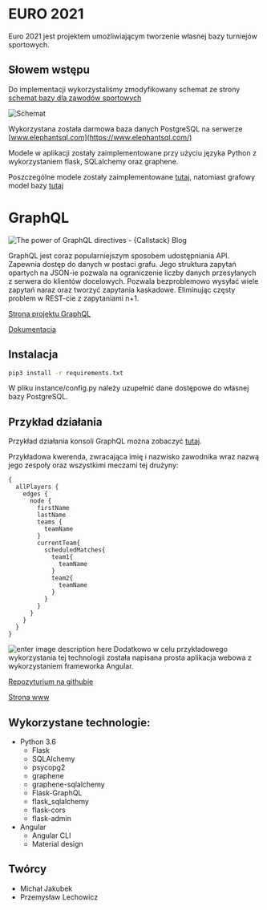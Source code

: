 

# EURO 2021

Euro 2021 jest projektem umożliwiającym tworzenie własnej bazy turniejów sportowych. 

## Słowem wstępu
Do implementacji wykorzystaliśmy zmodyfikowany schemat ze strony [schemat bazy dla zawodów sportowych]( https://www.vertabelo.com/blog/what-do-the-olympic-games-uefa-euro-2016-football-matches-and-databases-have-in-common/. )


![Schemat](https://i.ibb.co/QJXtdkY/groups.png)

Wykorzystana została darmowa baza danych PostgreSQL na serwerze [www.elephantsql.com](https://www.elephantsql.com/) 

Modele w aplikacji zostały zaimplementowane przy użyciu języka Python z wykorzystaniem flask, SQLalchemy oraz graphene.

Poszczególne modele zostały zaimplementowane [tutaj](../euro2021/models), natomiast grafowy model bazy [tutaj](../euro2021/schemes)

# GraphQL
![The power of GraphQL directives - {Callstack} Blog](https://cdn-images-1.medium.com/max/960/1*TUzarF1NBCpga-8ahqzNHw.png)

GraphQL jest coraz popularniejszym sposobem udostępniania API. Zapewnia dostęp do danych w postaci grafu. Jego struktura zapytań opartych na JSON-ie pozwala na ograniczenie liczby danych przesyłanych z serwera do klientów docelowych. Pozwala bezproblemowo wysyłać wiele zapytań naraz oraz tworzyć zapytania kaskadowe. Eliminując częsty problem w REST-cie z zapytaniami n+1.

[Strona projektu GraphQL]([https://graphql.org/](https://graphql.org/))

[Dokumentacja](http://www.test.przemq20.ct8.pl/doc/index.html)

## Instalacja

```bash
pip3 install -r requirements.txt
```
W pliku instance/config.py należy uzupełnić dane dostępowe do własnej bazy PostgreSQL.

## Przykład działania
Przykład działania konsoli GraphQL można zobaczyć [tutaj](http://euro2021.przemq20.ct8.pl/graphql). 

Przykładowa kwerenda, zwracająca imię i nazwisko zawodnika wraz nazwą jego zespoły oraz wszystkimi meczami tej drużyny:
``` 
{
  allPlayers {
    edges {
      node {
        firstName
        lastName
        teams {
          teamName
        }
        currentTeam{
          scheduledMatches{
            team1{
              teamName
            }
            team2{
              teamName
            }
          }
        }
      }
    }
  }
}

```
![enter image description here](https://i.ibb.co/WPtD08k/Adnotacja-2020-05-28-193034.jpg)
Dodatkowo w celu przykładowego wykorzystania tej technologii została napisana prosta aplikacja webowa z wykorzystaniem frameworka Angular. 

[Repozyturium na githubie](https://github.com/XertDev/Euro2021-website)

 [Strona www](http://test.przemq20.ct8.pl/)

## Wykorzystane technologie:
- Python 3.6 
    - Flask
    - SQLAlchemy
    - psycopg2
    - graphene
    - graphene-sqlalchemy
    - Flask-GraphQL
    - flask_sqlalchemy
    - flask-cors
    - flask-admin
- Angular 
    - Angular CLI
    - Material design
## Twórcy
- Michał Jakubek
- Przemysław Lechowicz
